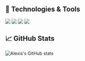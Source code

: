 ## 🔧 Technologies & Tools
![](https://img.shields.io/badge/OS-Linux-informational?style=flat&labelColor=000000&logo=linux&logoColor=39ff14&color=39ff14)
![](https://img.shields.io/badge/Editor-VIM-informational?style=flat&logo=vim&logoColor=white&color=2bbc8a)
![](https://img.shields.io/badge/Code-Julia-informational?style=flat&logo=julia&logoColor=white&color=2bbc8a)
![](https://img.shields.io/badge/Shell-Bash-informational?style=flat&logo=gnu-bash&logoColor=white&color=2bbc8a)

## &#x1f4c8; GitHub Stats

![Alexis's GitHub stats](https://github-readme-stats-one-bice.vercel.app/api?username=AlexisRenchon&show_icons=true&include_all_commits=true&count_private=true&role=OWNER,ORGANIZATION_MEMBER,COLLABORATOR&theme=chartreuse-dark)
